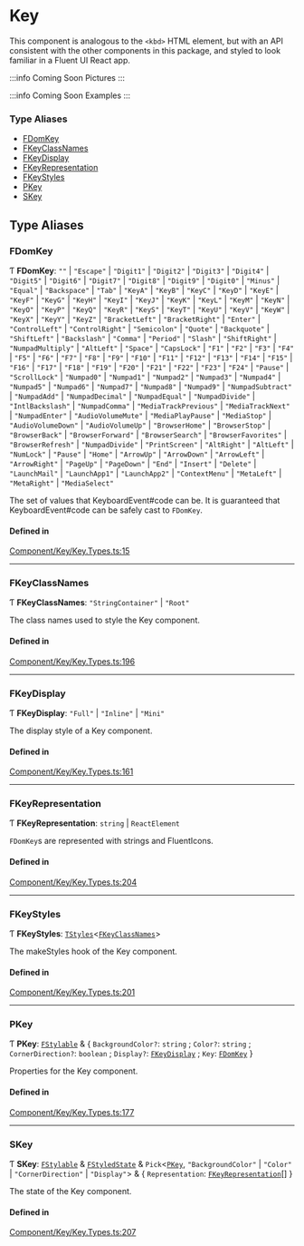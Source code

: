 # Key

This component is analogous to the `<kbd>` HTML element, but with an API consistent with the other components in this package, and styled to look familiar in a Fluent UI React app.

:::info Coming Soon
Pictures
:::

:::info Coming Soon
Examples
:::

### Type Aliases

- [FDomKey](key.md#fdomkey)
- [FKeyClassNames](key.md#fkeyclassnames)
- [FKeyDisplay](key.md#fkeydisplay)
- [FKeyRepresentation](key.md#fkeyrepresentation)
- [FKeyStyles](key.md#fkeystyles)
- [PKey](key.md#pkey)
- [SKey](key.md#skey)

## Type Aliases

### FDomKey

Ƭ **FDomKey**: ``""`` \| ``"Escape"`` \| ``"Digit1"`` \| ``"Digit2"`` \| ``"Digit3"`` \| ``"Digit4"`` \| ``"Digit5"`` \| ``"Digit6"`` \| ``"Digit7"`` \| ``"Digit8"`` \| ``"Digit9"`` \| ``"Digit0"`` \| ``"Minus"`` \| ``"Equal"`` \| ``"Backspace"`` \| ``"Tab"`` \| ``"KeyA"`` \| ``"KeyB"`` \| ``"KeyC"`` \| ``"KeyD"`` \| ``"KeyE"`` \| ``"KeyF"`` \| ``"KeyG"`` \| ``"KeyH"`` \| ``"KeyI"`` \| ``"KeyJ"`` \| ``"KeyK"`` \| ``"KeyL"`` \| ``"KeyM"`` \| ``"KeyN"`` \| ``"KeyO"`` \| ``"KeyP"`` \| ``"KeyQ"`` \| ``"KeyR"`` \| ``"KeyS"`` \| ``"KeyT"`` \| ``"KeyU"`` \| ``"KeyV"`` \| ``"KeyW"`` \| ``"KeyX"`` \| ``"KeyY"`` \| ``"KeyZ"`` \| ``"BracketLeft"`` \| ``"BracketRight"`` \| ``"Enter"`` \| ``"ControlLeft"`` \| ``"ControlRight"`` \| ``"Semicolon"`` \| ``"Quote"`` \| ``"Backquote"`` \| ``"ShiftLeft"`` \| ``"Backslash"`` \| ``"Comma"`` \| ``"Period"`` \| ``"Slash"`` \| ``"ShiftRight"`` \| ``"NumpadMultiply"`` \| ``"AltLeft"`` \| ``"Space"`` \| ``"CapsLock"`` \| ``"F1"`` \| ``"F2"`` \| ``"F3"`` \| ``"F4"`` \| ``"F5"`` \| ``"F6"`` \| ``"F7"`` \| ``"F8"`` \| ``"F9"`` \| ``"F10"`` \| ``"F11"`` \| ``"F12"`` \| ``"F13"`` \| ``"F14"`` \| ``"F15"`` \| ``"F16"`` \| ``"F17"`` \| ``"F18"`` \| ``"F19"`` \| ``"F20"`` \| ``"F21"`` \| ``"F22"`` \| ``"F23"`` \| ``"F24"`` \| ``"Pause"`` \| ``"ScrollLock"`` \| ``"Numpad0"`` \| ``"Numpad1"`` \| ``"Numpad2"`` \| ``"Numpad3"`` \| ``"Numpad4"`` \| ``"Numpad5"`` \| ``"Numpad6"`` \| ``"Numpad7"`` \| ``"Numpad8"`` \| ``"Numpad9"`` \| ``"NumpadSubtract"`` \| ``"NumpadAdd"`` \| ``"NumpadDecimal"`` \| ``"NumpadEqual"`` \| ``"NumpadDivide"`` \| ``"IntlBackslash"`` \| ``"NumpadComma"`` \| ``"MediaTrackPrevious"`` \| ``"MediaTrackNext"`` \| ``"NumpadEnter"`` \| ``"AudioVolumeMute"`` \| ``"MediaPlayPause"`` \| ``"MediaStop"`` \| ``"AudioVolumeDown"`` \| ``"AudioVolumeUp"`` \| ``"BrowserHome"`` \| ``"BrowserStop"`` \| ``"BrowserBack"`` \| ``"BrowserForward"`` \| ``"BrowserSearch"`` \| ``"BrowserFavorites"`` \| ``"BrowserRefresh"`` \| ``"NumpadDivide"`` \| ``"PrintScreen"`` \| ``"AltRight"`` \| ``"AltLeft"`` \| ``"NumLock"`` \| ``"Pause"`` \| ``"Home"`` \| ``"ArrowUp"`` \| ``"ArrowDown"`` \| ``"ArrowLeft"`` \| ``"ArrowRight"`` \| ``"PageUp"`` \| ``"PageDown"`` \| ``"End"`` \| ``"Insert"`` \| ``"Delete"`` \| ``"LaunchMail"`` \| ``"LaunchApp1"`` \| ``"LaunchApp2"`` \| ``"ContextMenu"`` \| ``"MetaLeft"`` \| ``"MetaRight"`` \| ``"MediaSelect"``

The set of values that KeyboardEvent#code can be.
It is guaranteed that KeyboardEvent#code can be
safely cast to `FDomKey`.

#### Defined in

[Component/Key/Key.Types.ts:15](https://github.com/GageSorrell/FluentReactKeybinds/blob/b173d2b/Source/Component/Key/Key.Types.ts#L15)

___

### FKeyClassNames

Ƭ **FKeyClassNames**: ``"StringContainer"`` \| ``"Root"``

The class names used to style the Key component.

#### Defined in

[Component/Key/Key.Types.ts:196](https://github.com/GageSorrell/FluentReactKeybinds/blob/b173d2b/Source/Component/Key/Key.Types.ts#L196)

___

### FKeyDisplay

Ƭ **FKeyDisplay**: ``"Full"`` \| ``"Inline"`` \| ``"Mini"``

The display style of a Key component.

#### Defined in

[Component/Key/Key.Types.ts:161](https://github.com/GageSorrell/FluentReactKeybinds/blob/b173d2b/Source/Component/Key/Key.Types.ts#L161)

___

### FKeyRepresentation

Ƭ **FKeyRepresentation**: `string` \| `ReactElement`

`FDomKey`s are represented with strings and FluentIcons.

#### Defined in

[Component/Key/Key.Types.ts:204](https://github.com/GageSorrell/FluentReactKeybinds/blob/b173d2b/Source/Component/Key/Key.Types.ts#L204)

___

### FKeyStyles

Ƭ **FKeyStyles**: [`TStyles`](Utility_Utility_Types.md#tstyles)\<[`FKeyClassNames`](key.md#fkeyclassnames)\>

The makeStyles hook of the Key component.

#### Defined in

[Component/Key/Key.Types.ts:201](https://github.com/GageSorrell/FluentReactKeybinds/blob/b173d2b/Source/Component/Key/Key.Types.ts#L201)

___

### PKey

Ƭ **PKey**: [`FStylable`](Utility_Utility_Types.md#fstylable) & \{ `BackgroundColor?`: `string` ; `Color?`: `string` ; `CornerDirection?`: `boolean` ; `Display?`: [`FKeyDisplay`](key.md#fkeydisplay) ; `Key`: [`FDomKey`](key.md#fdomkey)  }

Properties for the Key component.

#### Defined in

[Component/Key/Key.Types.ts:177](https://github.com/GageSorrell/FluentReactKeybinds/blob/b173d2b/Source/Component/Key/Key.Types.ts#L177)

___

### SKey

Ƭ **SKey**: [`FStylable`](Utility_Utility_Types.md#fstylable) & [`FStyledState`](../interfaces/Utility_Utility_Types.FStyledState.md) & `Pick`\<[`PKey`](key.md#pkey), ``"BackgroundColor"`` \| ``"Color"`` \| ``"CornerDirection"`` \| ``"Display"``\> & \{ `Representation`: [`FKeyRepresentation`](key.md#fkeyrepresentation)[]  }

The state of the Key component.

#### Defined in

[Component/Key/Key.Types.ts:207](https://github.com/GageSorrell/FluentReactKeybinds/blob/b173d2b/Source/Component/Key/Key.Types.ts#L207)
